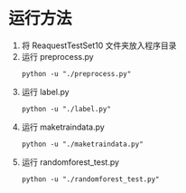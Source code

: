 # 运行方法
1. 将 ReaquestTestSet10 文件夹放入程序目录
2. 运行 preprocess.py
   ```
   python -u "./preprocess.py"
   ```
3. 运行 label.py
   ```
   python -u "./label.py"
   ```
4. 运行 maketraindata.py
   ```
   python -u "./maketraindata.py"
   ```
5. 运行 randomforest_test.py
   ```
   python -u "./randomforest_test.py"
   ```